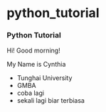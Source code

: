# python_tutorial
### Python Tutorial

Hi! Good morning!

My Name is Cynthia

- Tunghai University
- GMBA
- coba lagi 
- sekali lagi biar terbiasa

